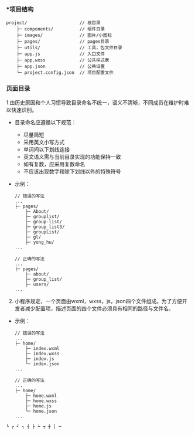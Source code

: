### *项目结构

```
project/                    // 根目录
    ├─ components/          // 组件目录
    ├─ images/              // 图片/小图标
    ├─ pages/               // pages目录
    ├─ utils/               // 工具，包文件目录
    ├─ app.js               // 入口文件                       
    ├─ app.wxss             // 公共样式表
    ├─ app.json             // 公共设置
    └─ project.config.json  // 项目配置文件
```


### 页面目录

1.由历史原因和个人习惯导致目录命名不统一，语义不清晰，不同成员在维护时难以快速识别。
    
- 目录命名应遵循以下规范：

    - 尽量简短 
    - 采用英文小写方式
    - 单词间以下划线连接
    - 英文语义需与当前目录实现的功能保持一致
    - 如有复数，应采用复数命名
    - 不应该出现数字和除下划线以外的特殊符号
- 示例：
    
    ```
    // 错误的写法
    ...
    ├─ pages/
        ├─ About/
        ├─ grouplist/
        ├─ group-list/
        ├─ group_list3/
        ├─ groupList/
        ├─ gl/
        ├─ yong_hu/
    ...
    
    // 正确的写法
    ...
    ├─ pages/
        ├─ about/
        ├─ group_list/
        ├─ users/
    ...
    ```

2. 小程序规定，一个页面由wxml，wxss，js，json四个文件组成。为了方便开发者减少配置项，描述页面的四个文件必须具有相同的路径与文件名。

- 示例：
    ```
    // 错误的写法
    ...
    ├─ home/
        ├─ index.wxml
        ├─ index.wxss
        ├─ index.js
        └─ index.json
    ...
  
    // 正确的写法
    ...
    ├─ home/
        ├─ home.wxml
        ├─ home.wxss
        ├─ home.js
        └─ home.json
    ...
    ```
    
    
```
└ ┌ ┘ ┐ ┤ ├ ┴ ┬ ┼ │ ─
```



